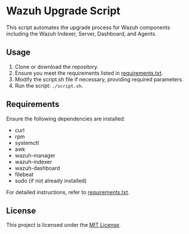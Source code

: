 # Wazuh Upgrade Script

This script automates the upgrade process for Wazuh components including the Wazuh Indexer, Server, Dashboard, and Agents.

## Usage

1. Clone or download the repository.
2. Ensure you meet the requirements listed in [requirements.txt](requirements.txt).
3. Modify the script.sh file if necessary, providing required parameters.
4. Run the script: `./script.sh`.

## Requirements

Ensure the following dependencies are installed:

- curl
- rpm
- systemctl
- awk
- wazuh-manager
- wazuh-indexer
- wazuh-dashboard
- filebeat
- sudo (if not already installed)

For detailed instructions, refer to [requirements.txt](requirements.txt).

## License

This project is licensed under the [MIT License](LICENSE).

